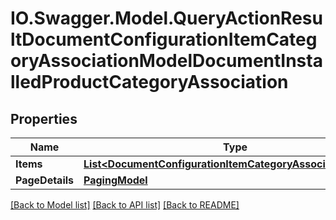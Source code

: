 # IO.Swagger.Model.QueryActionResultDocumentConfigurationItemCategoryAssociationModelDocumentInstalledProductCategoryAssociation
## Properties

Name | Type | Description | Notes
------------ | ------------- | ------------- | -------------
**Items** | [**List&lt;DocumentConfigurationItemCategoryAssociationModel&gt;**](DocumentConfigurationItemCategoryAssociationModel.md) |  | [optional] 
**PageDetails** | [**PagingModel**](PagingModel.md) |  | [optional] 

[[Back to Model list]](../README.md#documentation-for-models) [[Back to API list]](../README.md#documentation-for-api-endpoints) [[Back to README]](../README.md)

